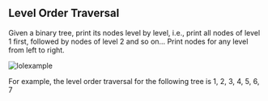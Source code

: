 ## Level Order Traversal

Given a binary tree, print its nodes level by level, i.e., print all nodes of level 1 first, followed by nodes of level 2 and so on… Print nodes for any level from left to right.

![lolexample](/Practice//Complete-Interview-Preparation/Tree/img/lol.png)

For example, the level order traversal for the following tree is 1, 2, 3, 4, 5, 6, 7